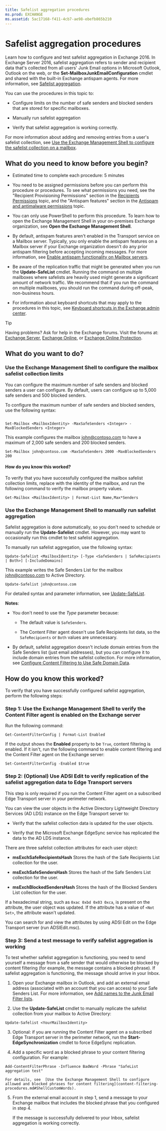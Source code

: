 ```yaml
---
title: Safelist aggregation procedures
ms.prod: EXCHANGE
ms.assetid: 5ac17168-f411-4cb7-ae98-ebefb865b210
---
```



# Safelist aggregation procedures
Learn how to configure and test safelist aggregation in Exchange 2016.
In Exchange Server 2016, safelist aggregation refers to sender and recipient data that's collected from all users' Junk Email options in Microsoft Outlook, Outlook on the web, or the **Set-MailboxJunkEmailConfiguration** cmdlet and shared with the built-in Exchange antispam agents. For more information, see [Safelist aggregation](safelist-aggregation.md).
  
    
    

You can use the procedures in this topic to:
- Configure limits on the number of safe senders and blocked senders that are stored for specific mailboxes.
    
  
- Manually run safelist aggregation
    
  
- Verify that safelist aggregation is working correctly.
    
  
For more information about adding and removing entries from a user's safelist collection, see  [Use the Exchange Management Shell to configure the safelist collection on a mailbox](configure-exchange-antispam-settings-on-mailboxes.md#ConfigureSafeListCollection).
## What do you need to know before you begin?


- Estimated time to complete each procedure: 5 minutes
    
  
- You need to be assigned permissions before you can perform this procedure or procedures. To see what permissions you need, see the "Recipient Provisioning Permissions" section in the  [Recipients Permissions](recipients-permissions.md) topic, and the "Antispam features" section in the [Antispam and antimalware permissions](antispam-and-antimalware-permissions.md) topic.
    
  
- You can only use PowerShell to perform this procedure. To learn how to open the Exchange Management Shell in your on-premises Exchange organization, see **Open the Exchange Management Shell**.
    
  
- By default, antispam features aren't enabled in the Transport service on a Mailbox server. Typically, you only enable the antispam features on a Mailbox server if your Exchange organization doesn't do any prior antispam filtering before accepting incoming messages. For more information, see  [Enable antispam functionality on Mailbox servers](enable-antispam-functionality-on-mailbox-servers.md).
    
  
- Be aware of the replication traffic that might be generated when you run the **Update-SafeList** cmdlet. Running the command on multiple mailboxes where safelists are heavily used might generate a significant amount of network traffic. We recommend that if you run the command on multiple mailboxes, you should run the command during off-peak, non-business hours.
    
  
- For information about keyboard shortcuts that may apply to the procedures in this topic, see  [Keyboard shortcuts in the Exchange admin center](keyboard-shortcuts-in-the-exchange-admin-center.md).
    
  

> [!TIP]
> Having problems? Ask for help in the Exchange forums. Visit the forums at:  [Exchange Server](https://go.microsoft.com/fwlink/p/?linkId=60612),  [Exchange Online](https://go.microsoft.com/fwlink/p/?linkId=267542), or  [Exchange Online Protection](https://go.microsoft.com/fwlink/p/?linkId=285351). 
  
    
    


## What do you want to do?


### Use the Exchange Management Shell to configure the mailbox safelist collection limits

You can configure the maximum number of safe senders and blocked senders a user can configure. By default, users can configure up to 5,000 safe senders and 500 blocked senders.
  
    
    
To configure the maximum number of safe senders and blocked senders, use the following syntax:
  
    
    



```

Set-Mailbox <MailboxIdentity> -MaxSafeSenders <Integer> -MaxBlockedSenders <Integer>
```

This example configures the mailbox john@contoso.com to have a maximum of 2,000 safe senders and 200 blocked senders.
  
    
    



```
Set-Mailbox john@contoso.com -MaxSafeSenders 2000 -MaxBlockedSenders 200
```


#### How do you know this worked?

To verify that you have successfully configured the mailbox safelist collection limits, replace  _<MailboxIdentity>_ with the identity of the mailbox, and run the following command to verify the mailbox property values.
  
    
    

```
Get-Mailbox <MailboxIdentity> | Format-List Name,Max*Senders
```


### Use the Exchange Management Shell to manually run safelist aggregation

Safelist aggregation is done automatically, so you don't need to schedule or manually run the **Update-Safelist** cmdlet. However, you may want to occasionally run this cmdlet to test safelist aggregation.
  
    
    
To manually run safelist aggregation, use the following syntax:
  
    
    



```
Update-Safelist <MailboxIdentity> [-Type <SafeSenders | SafeRecipients | Both>] [-IncludeDomains]
```

This example writes the Safe Senders List for the mailbox john@contoso.com to Active Directory.
  
    
    



```
Update-Safelist john@contoso.com
```

For detailed syntax and parameter information, see  [Update-SafeList](http://technet.microsoft.com/library/e862c54c-4de0-4ef6-832e-ebb0cf8b2794.aspx).
  
    
    
 **Notes**:
  
    
    

- You don't need to use the  _Type_ parameter because:
    
  - The default value is  `SafeSenders`.
    
  
  - The Content Filter agent doesn't use Safe Recipients list data, so the  `SafeRecipients` or `Both` values are unnecessary.
    
  
- By default, safelist aggregation doesn't include domain entries from the Safe Senders list (just email addresses), but you can configure it to include domain entries from the safelist collection. For more information, see  [Configure Content Filtering to Use Safe Domain Data](http://technet.microsoft.com/library/1ee2b663-b4f3-4fef-8954-986f2d820924.aspx).
    
  

## How do you know this worked?

To verify that you have successfully configured safelist aggregation, perform the following steps:
  
    
    

### Step 1: Use the Exchange Management Shell to verify the Content Filter agent is enabled on the Exchange server

Run the following command:
  
    
    

```
Get-ContentFilterConfig | Format-List Enabled
```

If the output shows the **Enabled** property to be `True`, content filtering is enabled. If it isn't, run the following command to enable content filtering and the Content Filter agent on the Exchange server:
  
    
    



```
Set-ContentFilterConfig -Enabled $true
```


### Step 2: (Optional) Use ADSI Edit to verify replication of the safelist aggregation data to Edge Transport servers

This step is only required if you run the Content Filter agent on a subscribed Edge Transport server in your perimeter network.
  
    
    
You can view the user objects in the Active Directory Lightweight Directory Services (AD LDS) instance on the Edge Transport server to:
  
    
    

- Verify that the safelist collection data is updated for the user objects.
    
  
- Verify that the Microsoft Exchange EdgeSync service has replicated the data to the AD LDS instance.
    
  
There are three safelist collection attributes for each user object:
  
    
    

- **msExchSafeRecipientsHash** Stores the hash of the Safe Recipients List collection for the user.
    
  
- **msExchSafeSendersHash** Stores the hash of the Safe Senders List collection for the user.
    
  
- **msExchBlockedSendersHash** Stores the hash of the Blocked Senders List collection for the user.
    
  
If a hexadecimal string, such as  `0xac 0xbd 0x03 0xca`, is present on the attribute, the user object was updated. If the attribute has a value of  `<Not Set>`, the attribute wasn't updated.
  
    
    
You can search for and view the attributes by using ADSI Edit on the Edge Transport server (run ADSIEdit.msc).
  
    
    

### Step 3: Send a test message to verify safelist aggregation is working

To test whether safelist aggregation is functioning, you need to send yourself a message from a safe sender that would otherwise be blocked by content filtering (for example, the message contains a blocked phrase). If safelist aggregation is functioning, the message should arrive in your Inbox.
  
    
    

1. Open your Exchange mailbox in Outlook, and add an external email address (associated with an account that you can access) to your Safe Senders List. For more information, see  [Add names to the Junk Email Filter lists](https://go.microsoft.com/fwlink/p/?LinkId=787613).
    
  
2. Use the **Update-SafeList** cmdlet to manually replicate the safelist collection from your mailbox to Active Directory:
    
  ```
  Update-Safelist <YourMailboxIdentity>
  ```

3. Optional: if you are running the Content Filter agent on a subscribed Edge Transport server in the perimeter network, run the **Start-EdgeSynchronization** cmdlet to force EdgeSync replication.
    
  
4. Add a specific word as a blocked phrase to your content filtering configuration. For example:
    
  ```
  Add-ContentFilterPhrase -Influence BadWord -Phrase "SafeList aggregation test"
  ```


    For details, see  [Use the Exchange Management Shell to configure allowed and blocked phrases for content filtering](content-filtering-procedures.md#ShellCustomWords).
    
  
5. From the external email account in step 1, send a message to your Exchange mailbox that includes the blocked phrase that you configured in step 4.
    
    If the message is successfully delivered to your Inbox, safelist aggregation is working correctly.
    
  

